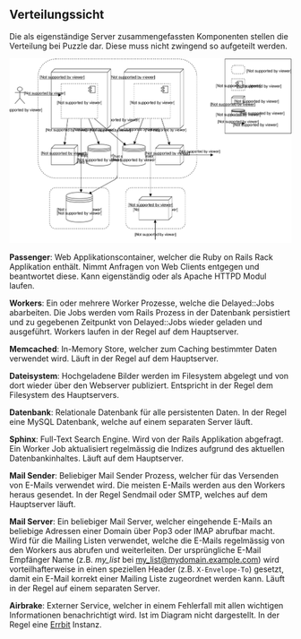 ## Verteilungssicht

Die als eigenständige Server zusammengefassten Komponenten stellen die Verteilung bei Puzzle dar. Diese muss nicht zwingend so aufgeteilt werden.

![Verteilungssicht](diagrams/verteilungssicht.svg?raw=true)


**Passenger**: Web Applikationscontainer, welcher die Ruby on Rails Rack Applikation enthält. Nimmt Anfragen von Web Clients entgegen und beantwortet diese. Kann eigenständig oder als Apache HTTPD Modul laufen.

**Workers**: Ein oder mehrere Worker Prozesse, welche die Delayed::Jobs abarbeiten. Die Jobs werden vom Rails Prozess in der Datenbank persistiert und zu gegebenen Zeitpunkt von Delayed::Jobs wieder geladen und ausgeführt. Workers laufen in der Regel auf dem Hauptserver.

**Memcached**: In-Memory Store, welcher zum Caching bestimmter Daten verwendet wird. Läuft in der Regel auf dem Hauptserver.

**Dateisystem**: Hochgeladene Bilder werden im Filesystem abgelegt und von dort wieder über den Webserver publiziert. Entspricht in der Regel dem Filesystem des Hauptservers.

**Datenbank**: Relationale Datenbank für alle persistenten Daten. In der Regel eine MySQL Datenbank, welche auf einem separaten Server läuft.

**Sphinx**: Full-Text Search Engine. Wird von der Rails Applikation abgefragt. Ein Worker Job aktualisiert regelmässig die Indizes aufgrund des aktuellen Datenbankinhaltes. Läuft auf dem Hauptserver.

**Mail Sender**: Beliebiger Mail Sender Prozess, welcher für das Versenden von E-Mails verwendet wird. Die meisten E-Mails werden aus den Workers heraus gesendet. In der Regel Sendmail oder SMTP, welches auf dem Hauptserver läuft.

**Mail Server**: Ein beliebiger Mail Server, welcher eingehende E-Mails an beliebige Adressen einer Domain über Pop3 oder IMAP abrufbar macht. Wird für die Mailing Listen verwendet, welche die E-Mails regelmässig von den Workers aus abrufen und weiterleiten. Der ursprüngliche E-Mail Empfänger Name (z.B. *my_list* bei my_list@mydomain.example.com) wird vorteilhafterweise in einen speziellen Header (z.B. `X-Envelope-To`) gesetzt, damit ein E-Mail korrekt einer Mailing Liste zugeordnet werden kann. Läuft in der Regel auf einem separaten Server.

**Airbrake**: Externer Service, welcher in einem Fehlerfall mit allen wichtigen Informationen benachrichtigt wird. Ist im Diagram nicht dargestellt. In der Regel eine [Errbit](http://errbit.github.io/errbit/) Instanz.
